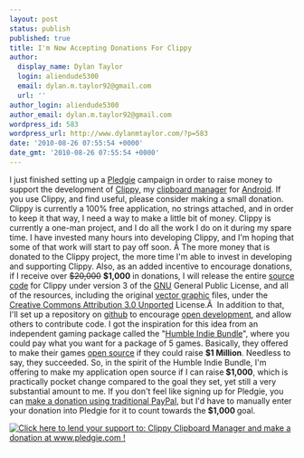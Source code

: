 ```yaml
---
layout: post
status: publish
published: true
title: I'm Now Accepting Donations For Clippy
author:
  display_name: Dylan Taylor
  login: aliendude5300
  email: dylan.m.taylor92@gmail.com
  url: ''
author_login: aliendude5300
author_email: dylan.m.taylor92@gmail.com
wordpress_id: 583
wordpress_url: http://www.dylanmtaylor.com/?p=583
date: '2010-08-26 07:55:54 +0000'
date_gmt: '2010-08-26 07:55:54 +0000'
---
```

<p>I just finished setting up a <a href="http://pledgie.com/">Pledgie</a> campaign in order to raise money to support the development of <a href="http://www.dylanmtaylor.com/clippy/">Clippy</a>, my <a class="zem_slink" title="Clipboard manager" rel="wikipedia" href="http://en.wikipedia.org/wiki/Clipboard_manager">clipboard manager</a> for <a class="zem_slink" title="Android" rel="homepage" href="http://code.google.com/android/">Android</a>. If you use Clippy, and find useful, please consider making a small donation. Clippy is currently a 100% free application, no strings attached, and in order to keep it that way, I need a way to make a little bit of money. Clippy is currently a one-man project, and I do all the work I do on it during my spare time. I have invested many hours into developing Clippy, and I'm hoping that some of that work will start to pay off soon. Â The more money that is donated to the Clippy project, the more time I'm able to invest in developing and supporting Clippy. Also, as an added incentive to encourage donations, if I receive over <span style="text-decoration: line-through;">$20,000</span> <strong>$1,000</strong> in donations, I will release the entire <span class="zem_slink"><a class="zem_slink" title="Source code" rel="wikipedia" href="http://en.wikipedia.org/wiki/Source_code">source code</a></span> for Clippy under version 3 of the <a class="zem_slink" title="GNU General Public License" rel="wikipedia" href="http://en.wikipedia.org/wiki/GNU_General_Public_License">GNU</a> General Public License, and all of the resources, including the original <a class="zem_slink" title="Vector graphics" rel="wikipedia" href="http://en.wikipedia.org/wiki/Vector_graphics">vector graphic</a> files, under the <a class="zem_slink" title="Creative Commons licenses" rel="homepage" href="http://www.creativecommons.org/">Creative Commons Attribution 3.0 Unported</a> License.Â  In addition to that, I'll set up a repository on <a href="https://github.com/">github</a> to encourage <a class="zem_slink" title="Open source" rel="wikipedia" href="http://en.wikipedia.org/wiki/Open_source">open development</a>, and allow others to contribute code. I got the inspiration for this idea from an independent gaming package called the "<a class="zem_slink" title="Humble Indie Bundle" rel="homepage" href="http://www.wolfire.com/humble">Humble Indie Bundle</a>", where you could pay what you want for a package of 5 games. Basically, they offered to make their games <a class="zem_slink" title="Open source" rel="wikipedia" href="http://en.wikipedia.org/wiki/Open_source">open source</a> if they could raise <strong>$1 Million</strong>. Needless to say, they succeeded. So, in the spirit of the Humble Indie Bundle, I'm offering to make my application open source if I can raise<strong> $1,000<span style="font-weight: normal;">, which is practically pocket change compared to the goal they set, yet still a very substantial amount to me. If you don't feel like signing up for Pledgie, you can </span></strong><a href="https://www.paypal.com/cgi-bin/webscr?cmd=_s-xclick&amp;hosted_button_id=8UWQHV6TZNPQ8">make a donation using traditional PayPal</a>, but I'd have to manually enter your donation into Pledgie for it to count towards the <strong>$1,000</strong><strong> </strong>goal.</p>
<p><a href="http://www.pledgie.com/campaigns/12902"><img src="/images/blog/2010/11/12902.pngskin_namechrome" border="0" alt="Click here to lend your support to: Clippy Clipboard Manager and make a donation at www.pledgie.com !" /></a><br />
<img src="/images/blog/2010/11/pixel.gif" border="0" alt="" width="1" height="1" /></p>
<div class="zemanta-pixie" style="margin-top: 10px; height: 15px;"><img class="zemanta-pixie-img" style="border: medium none; float: right;" src="/images/blog/2010/12/pixy2.gif" alt="" /></div>
